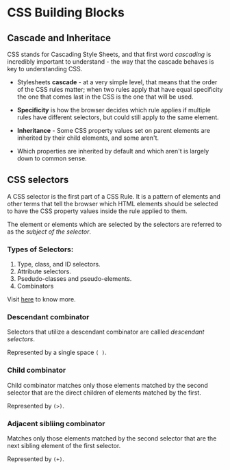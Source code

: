 # CSS Building Blocks

## Cascade and Inheritace

CSS stands for Cascading Style Sheets, and that first word *cascading* is incredibly important to understand - the way that the cascade behaves is key to understanding CSS.

* Stylesheets **cascade** - at a very simple level, that means that the order of the CSS rules matter; when two rules apply that have equal specificity the one that comes last in the CSS is the one that will be used.

* **Specificity** is how the browser decides which rule applies if multiple rules have different selectors, but could still apply to the same element.

* **Inheritance** - Some CSS property values set on parent elements are inherited by their child elements, and some aren't.

* Which properties are inherited by default and which aren't is largely down to common sense.

## CSS selectors

A CSS selector is the first part of a CSS Rule.
It is a pattern of elements and other terms that tell the browser which HTML elements should be selected to have the CSS property values inside the rule applied to them.

The element or elements which are selected by the selectors are referred to as the *subject of the selector*.

### Types of Selectors:

1. Type, class, and ID selectors.
2. Attribute selectors.
3. Psedudo-classes and pseudo-elements.
4. Combinators

Visit [here](https://developer.mozilla.org/en-US/docs/Learn/CSS/Building_blocks/Selectors) to know more.

### Descendant combinator

Selectors that utilize a descendant combinator are callled *descendant selectors*.

Represented by a single space `( )`.

### Child combinator

Child combinator matches only those elements matched by the second selector that are the direct children of elements matched by the first.

Represented by `(>)`.

### Adjacent sibliing combinator

Matches only those elements matched by the second selector that are the next sibling element of the first selector.

Represented by `(+)`.
